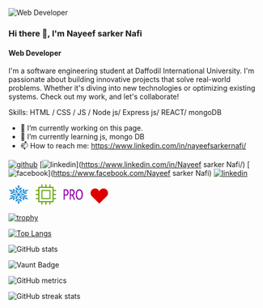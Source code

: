 ![Web Developer](https://media.licdn.com/dms/image/v2/D5616AQHAGbx-jmsdpw/profile-displaybackgroundimage-shrink_350_1400/profile-displaybackgroundimage-shrink_350_1400/0/1736157831182?e=1741824000&v=beta&t=DGTTQ1S0j2krKcaM6_QGRDCmy7QaUTzRCJsx30Zpi9Y)

### Hi there 👋, I'm Nayeef sarker Nafi
#### Web Developer

I'm a software engineering student at Daffodil International University. I'm passionate about building innovative projects that solve real-world problems. Whether it's diving into new technologies or optimizing existing systems. Check out my work, and let's collaborate!

Skills: HTML / CSS / JS / Node js/ Express js/ REACT/ mongoDB

- 🔭 I’m currently working on this page. 
- 🌱 I’m currently learning js, mongo DB 
- 📫 How to reach me: https://www.linkedin.com/in/nayeefsarkernafi/ 


[<img src='https://cdn.jsdelivr.net/npm/simple-icons@3.0.1/icons/github.svg' alt='github' height='40'>](https://github.com/MeNafi)  [<img src='https://cdn.jsdelivr.net/npm/simple-icons@3.0.1/icons/linkedin.svg' alt='linkedin' height='40'>](https://www.linkedin.com/in/Nayeef sarker Nafi/)  [<img src='https://cdn.jsdelivr.net/npm/simple-icons@3.0.1/icons/facebook.svg' alt='facebook' height='40'>](https://www.facebook.com/Nayeef sarker Nafi)  [<img src='https://cdn.jsdelivr.net/npm/simple-icons@3.0.1/icons/linkedin.svg' alt='linkedin' height='40'>](https://www.linkedin.com/in/nayeefsarkernafi/)  

<a href='https://archiveprogram.github.com/'><img src='https://raw.githubusercontent.com/acervenky/animated-github-badges/master/assets/acbadge.gif' width='40' height='40'></a> <a href='https://docs.github.com/en/developers'><img src='https://raw.githubusercontent.com/acervenky/animated-github-badges/master/assets/devbadge.gif' width='40' height='40'></a> <a href='https://github.com/pricing'><img src='https://raw.githubusercontent.com/acervenky/animated-github-badges/master/assets/pro.gif' width='40' height='40'></a> <a href='https://docs.github.com/en/github/supporting-the-open-source-community-with-github-sponsors'><img src='https://raw.githubusercontent.com/acervenky/animated-github-badges/master/assets/sponsorbadge.gif' width='35' height='35'></a> 

[![trophy](https://github-profile-trophy.vercel.app/?username=MeNafi)](https://github.com/ryo-ma/github-profile-trophy)

[![Top Langs](https://github-readme-stats.vercel.app/api/top-langs/?username=MeNafi)](https://github.com/anuraghazra/github-readme-stats)

![GitHub stats](https://github-readme-stats.vercel.app/api?username=MeNafi&show_icons=true&count_private=true)  

![Vaunt Badge](https://api.vaunt.dev/v1/github/entities/MeNafi/contributions?format=svg&private=true)  

![GitHub metrics](https://metrics.lecoq.io/MeNafi)  

![GitHub streak stats](https://streak-stats.demolab.com/?user=MeNafi)  

